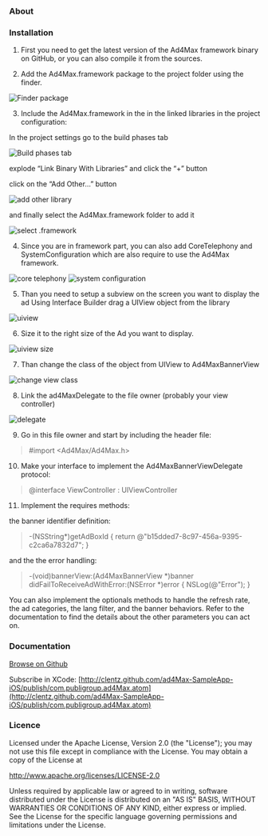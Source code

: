 ### About

### Installation

1. First you need to get the latest version of the Ad4Max framework binary on GitHub, or you can also compile it from the sources.2. Add the Ad4Max.framework package to the project folder using the finder.

![Finder package](http://clentz.github.com/ad4Max-SampleApp-iOS/tutorial/01.png)

3. Include the Ad4Max.framework in the in the linked libraries in the project configuration:

In the project settings go to the build phases tab

![Build phases tab](http://clentz.github.com/ad4Max-SampleApp-iOS/tutorial/02.png)


explode “Link Binary With Libraries” and click the “+” button

click on the “Add Other...” button

![add other library](http://clentz.github.com/ad4Max-SampleApp-iOS/tutorial/03.png)and finally select the Ad4Max.framework folder to add it

![select .framework](http://clentz.github.com/ad4Max-SampleApp-iOS/tutorial/04.png)

4. Since you are in framework part, you can also add CoreTelephony and SystemConfiguration which are  also require to use the Ad4Max framework.

![core telephony](http://clentz.github.com/ad4Max-SampleApp-iOS/tutorial/05.png)
![system configuration](http://clentz.github.com/ad4Max-SampleApp-iOS/tutorial/06.png)

5. Than you need to setup a subview on the screen you want to display the adUsing Interface Builder drag a UIView object from the library

![uiview](http://clentz.github.com/ad4Max-SampleApp-iOS/tutorial/07.png)6. Size it to the right size of the Ad you want to display.

![uiview size](http://clentz.github.com/ad4Max-SampleApp-iOS/tutorial/08.png)

7. Than change the class of the object from UIView to Ad4MaxBannerView

![change view class](http://clentz.github.com/ad4Max-SampleApp-iOS/tutorial/09.png)

8. Link the ad4MaxDelegate to the file owner (probably your view controller)

![delegate](http://clentz.github.com/ad4Max-SampleApp-iOS/tutorial/10.png)9. Go in this file owner and start by including the header file:
>	 #import <Ad4Max/Ad4Max.h>10. Make your interface to implement the Ad4MaxBannerViewDelegate protocol:>@interface ViewController : UIViewController <Ad4MaxBannerViewDelegate>11. Implement the requires methods:	
the banner identifier definition:

>-(NSString*)getAdBoxId
>{>return @"b15dded7-8c97-456a-9395-c2ca6a7832d7";>}

and the the error handling:
>-(void)bannerView:(Ad4MaxBannerView *)banner didFailToReceiveAdWithError:(NSError *)error>{>    NSLog(@"Error");>}You can also implement the optionals methods to handle the refresh rate, the ad categories, the lang filter, and the banner behaviors. Refer to the documentation to find the details about the other parameters you can act on.

### Documentation

[Browse on Github](http://clentz.github.com/ad4Max-SampleApp-iOS/)

Subscribe in XCode: [http://clentz.github.com/ad4Max-SampleApp-iOS/publish/com.publigroup.ad4Max.atom](http://clentz.github.com/ad4Max-SampleApp-iOS/publish/com.publigroup.ad4Max.atom)

### Licence

Licensed under the Apache License, Version 2.0 (the "License"); you may not
use this file except in compliance with the License.  You may obtain a copy
of the License at

http://www.apache.org/licenses/LICENSE-2.0

Unless required by applicable law or agreed to in writing, software
distributed under the License is distributed on an "AS IS" BASIS, WITHOUT
WARRANTIES OR CONDITIONS OF ANY KIND, either express or implied.  See the
License for the specific language governing permissions and limitations under
the License.
